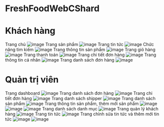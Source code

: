 # FreshFoodWebCShard
# Khách hàng
Trang chủ
![image](https://github.com/tlthang281201/FreshFoodWebCShard/assets/142721732/a3515fb4-1f11-4d68-a75a-a742b916d1bf)
Trang sản phẩm
![image](https://github.com/tlthang281201/FreshFoodWebCShard/assets/142721732/9aab523d-0129-45cd-850d-d3b65d9f4910)
Trang tin tức
![image](https://github.com/tlthang281201/FreshFoodWebCShard/assets/142721732/e919ab63-2886-4f53-9f6a-c1b6ee2eab2a)
Chức năng tìm kiếm
![image](https://github.com/tlthang281201/FreshFoodWebCShard/assets/142721732/1f0c5710-fad2-41aa-8a5b-1925f7263863)
Trang thông tin sản phẩm
![image](https://github.com/tlthang281201/FreshFoodWebCShard/assets/142721732/9b579458-60a1-4980-95d5-556ce5a02144)
Trang giỏ hàng
![image](https://github.com/tlthang281201/FreshFoodWebCShard/assets/142721732/8dd0eaa1-8cd1-46cb-bbb7-c54053365537)
Trang thanh toán
![image](https://github.com/tlthang281201/FreshFoodWebCShard/assets/142721732/1e220b29-8cea-45cc-b789-ba24a9c09d1f)
Trang chi tiết đơn hàng
![image](https://github.com/tlthang281201/FreshFoodWebCShard/assets/142721732/c0175feb-3a18-4e8b-95a9-b0c14451cb44)
Trang thông tin cá nhân
![image](https://github.com/tlthang281201/FreshFoodWebCShard/assets/142721732/d62a5772-1438-4e2e-a09d-8a5b144a4dd9)
Trang danh sách đơn hàng
![image](https://github.com/tlthang281201/FreshFoodWebCShard/assets/142721732/d9147806-717c-403b-bd9f-f58658b0860e)
# Quản trị viên
Trang dashboard
![image](https://github.com/tlthang281201/FreshFoodWebCShard/assets/142721732/d8daeff7-9539-470b-b55b-d333bcb30d73)
Trang danh sách đơn hàng
![image](https://github.com/tlthang281201/FreshFoodWebCShard/assets/142721732/f5a0e7c7-49d9-460d-b146-4254829201d5)
Trang chi tiết đơn hàng
![image](https://github.com/tlthang281201/FreshFoodWebCShard/assets/142721732/9872c540-0a23-44f3-85dd-7aefcbb4751d)
Trang danh sách shipper
![image](https://github.com/tlthang281201/FreshFoodWebCShard/assets/142721732/013c8926-2110-4b6d-afe6-6c1ee4a3c8e8)
Trang danh sách sản phẩm
![image](https://github.com/tlthang281201/FreshFoodWebCShard/assets/142721732/f4f9e75e-93e0-48de-b67b-f28639adbf48)
Trang thông tin sản phẩm, thêm mới sản phẩm
![image](https://github.com/tlthang281201/FreshFoodWebCShard/assets/142721732/3ea43719-1bc5-4e0a-83b6-bc0c7ae1059f)
![image](https://github.com/tlthang281201/FreshFoodWebCShard/assets/142721732/0c1f963d-9a32-41dd-b535-85b35fec14d3)
![image](https://github.com/tlthang281201/FreshFoodWebCShard/assets/142721732/17991b0d-3978-4962-a3da-1a40917c47a3)
Trang danh sách danh mục
![image](https://github.com/tlthang281201/FreshFoodWebCShard/assets/142721732/2aca2181-75f5-4c2b-af7e-e81219915832)
Trang quản lý khách hàng
![image](https://github.com/tlthang281201/FreshFoodWebCShard/assets/142721732/f4ce3984-77b3-4baf-9ab7-421c991e529e)
Trang tin tức
![image](https://github.com/tlthang281201/FreshFoodWebCShard/assets/142721732/463deffb-ff75-43df-8cfc-97e8a677a453)
Trang chỉnh sửa tin tức và thêm mới tin tức
![image](https://github.com/tlthang281201/FreshFoodWebCShard/assets/142721732/c3de1a61-2ed4-40eb-9e79-ed51919275a6)
![image](https://github.com/tlthang281201/FreshFoodWebCShard/assets/142721732/ce4e675e-b7e6-4584-8c10-74503e4f0541)

















